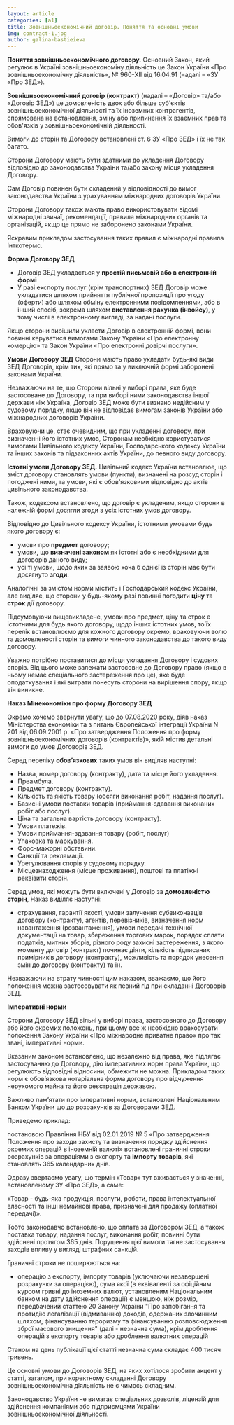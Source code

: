 ```yaml
---
layout: article
categories: [a1]
title: Зовнішньоекономічний договір. Поняття та основні умови
img: contract-1.jpg
author: galina-bastieieva
---
```

**Поняття зовнішньоекономічного договору.**
Основний Закон, який регулює в Україні зовнішньоекономіну діяльність це Закон України «Про зовнішньоекономічну діяльність», № 960-XII від 16.04.91 (надалі – «ЗУ «Про ЗЕД»).

**Зовнішньоекономічний договір (контракт)** (надалі – «Договір» та/або «Договір ЗЕД») це домовленість двох або більше суб'єктів зовнішньоекономічної діяльності та їх іноземних контрагентів, спрямована на встановлення, зміну або припинення їх взаємних прав та обов'язків у зовнішньоекономічній діяльності.

Вимоги до сторін та Договору встановлені ст. 6 ЗУ «Про ЗЕД» і їх не так багато.

Сторони Договору мають бути здатними до укладення Договору відповідно до законодавства України та/або закону місця укладення Договору.

Сам Договір повинен бути складений у відповідності до вимог законодавства України з урахуванням міжнародних договорів України.

Сторони Договору також мають право використовувати відомі міжнародні звичаї, рекомендації, правила міжнародних органів та організацій, якщо це прямо не заборонено законами України.

Яскравим прикладом застосування таких правил є міжнародні правила Інткотермс.

**Форма Договору ЗЕД**
*	Договір ЗЕД укладається у **простій письмовій або в електронній формі**
*	У разі експорту послуг (крім транспортних) ЗЕД Договір може укладатися шляхом прийняття публічної пропозиції про угоду (оферти) або шляхом обміну електронними повідомленнями, або в інший спосіб, зокрема шляхом **виставлення рахунка (інвойсу)**, у тому числі в електронному вигляді, за надані послуги. 


Якщо сторони вирішили укласти Договір в електронній формі, вони повинні керуватися вимогами Закону України «Про електронну комерцію» та Закон України «Про електронні довірчі послуги».

**Умови Договору ЗЕД**
Сторони мають право укладати будь-які види ЗЕД Договорів, крім тих, які прямо та у виключній формі заборонені законами України.

Незважаючи на те, що Сторони вільні у виборі права, яке буде застосоване до Договору, та при виборі ними законодавства іншої держави ніж Україна, Договір ЗЕД може бути визнано недійсним у судовому порядку, якщо він не відповідає вимогам законів України або міжнародних договорів України.

Враховуючи це, стає очевидним, що при укладенні договору, при визначенні його істотних умов, Сторонам необхідно користуватися вимогами Цивільного кодексу України, Господарського кодексу України та інших законів та підзаконних актів України, до певного виду договору. 

**Істотні умови Договору ЗЕД.**
Цивільний кодекс України встановлює, що зміст договору становлять умови (пункти), визначені на розсуд сторін і погоджені ними, та умови, які є обов'язковими відповідно до актів цивільного законодавства.

Також, кодексом встановлено, що договір є укладеним, якщо сторони в належній формі досягли згоди з усіх істотних умов договору.

Відповідно до Цивільного кодексу України, істотними умовами будь якого договору є: 

*	умови про **предмет** договору;
*	умови, що **визначені законом** як істотні або є необхідними для договорів даного виду;
*	усі ті умови, щодо яких за заявою хоча б однієї із сторін має бути досягнуто **згоди**.

Аналогічні за змістом норми містить і Господарський кодекс України, але виділяє, що сторони у будь-якому разі повинні погодити **ціну** та **строк** дії договору.

Підсумовуючи вищевикладене, умови про предмет, ціну та строк є істотними для будь якого договору, щодо інших істотних умов, то їх перелік встановлюємо для кожного договору окремо, враховуючи волю та домовленості сторін та вимоги чинного законодавства до такого виду договору. 

Уважно потрібно поставитися до місця укладання Договору і судових спорів. Від цього може залежати застосовне до Договору право (якщо в ньому немає спеціального застереження про це), яке буде оподаткування і які витрати понесуть сторони на вирішення спору, якщо він виникне.

**Наказ Мінекономіки про форму Договору ЗЕД**

Окремо хочемо звернути увагу, що до 07.08.2020 року, діяв наказ Міністерства економіки та з питань Європейської інтеграції України N 201 від 06.09.2001 р. «Про затвердження Положення про форму зовнішньоекономічних договорів (контрактів)», якій містив детальні вимоги до умов Договорів ЗЕД. 

Серед переліку **обов’язкових** таких умов він виділяв наступні:

*	Назва, номер  договору (контракту), дата та місце його укладення.
*	Преамбула.
*	Предмет договору (контракту).
*	Кількість та якість товару (обсяги виконання робіт, надання послуг).
*	Базисні умови поставки товарів (приймання-здавання виконаних робіт або послуг).
*	Ціна та загальна вартість договору (контракту).
*	Умови платежів.
*	Умови приймання-здавання товару (робіт, послуг)
*	Упаковка та маркування.
*	Форс-мажорні обставини.
*	Санкції та рекламації.
*	Урегулювання спорів у судовому порядку.
*	Місцезнаходження (місце проживання), поштові та платіжні реквізити сторін.

Серед умов, які можуть бути включені у Договір за **домовленістю сторін**, Наказ виділяє наступні:

*	страхування, гарантії якості, умови залучення субвиконавців договору (контракту), агентів, перевізників, визначення норм навантаження (розвантаження), умови передачі    технічної документації на товар, збереження торгових марок, порядок сплати податків, митних зборів, різного роду захисні застереження, з якого моменту договір (контракт) починає діяти, кількість підписаних примірників договору (контракту), можливість та порядок унесення змін до договору (контракту) та ін.

Незважаючи на втрату чинності цим наказом, вважаємо, що його положення можна застосовувати як певний гід при складанні Договорів ЗЕД.

**Імперативні норми**

Сторони Договору ЗЕД вільні у виборі права, застосовного до Договору або його окремих положень, при цьому все ж необхідно враховувати положення Закону України «Про міжнародне приватне право» про так звані, імперативні норми.

Вказаним законом встановлено, що незалежно від права, яке підлягає застосуванню до Договору, дію імперативних норм права України, що регулюють відповідні відносини, обмежити не можна.
Прикладом таких норм є обов’язкова нотаріальна форма договору про відчуження нерухомого майна та його реєстрація державою. 

Важливо пам’ятати про імперативні норми, встановлені Національним Банком України що до розрахунків за Договорами ЗЕД.

Приведемо приклад:

постановою Правління НБУ від 02.01.2019  № 5 «Про затвердження Положення про заходи захисту та визначення порядку здійснення окремих операцій в іноземній валюті» встановлені граничні строки розрахунків за операціями з експорту та **імпорту товарів**, які становлять 365 календарних днів.

Одразу звертаємо увагу, що термін «Товар» тут вживається у значенні, встановленому ЗУ «Про ЗЕД», а саме:

«Товар - будь-яка продукція, послуги, роботи, права інтелектуальної власності та інші немайнові права, призначені для продажу (оплатної передачі)».

Тобто законодавчо встановлено, що оплата за Договором ЗЕД, а також поставка товару, надання послуг, виконання робіт, повинні бути здійснені протягом 365 днів. Порушення цієї вимоги тягне застосування заходів впливу у вигляді штрафних санкцій. 

Граничні строки не поширюються на:
- операцію з експорту, імпорту товарів (уключаючи незавершені розрахунки за операцією), сума якої (в еквіваленті за офіційним курсом гривні до іноземних валют, установленим Національним банком на дату здійснення операції) є меншою, ніж розмір, передбачений статтею 20 Закону України "Про запобігання та протидію легалізації (відмиванню) доходів, одержаних злочинним шляхом, фінансуванню тероризму та фінансуванню розповсюдження зброї масового знищення" (далі - незначна сума), крім дроблення операцій з експорту товарів або дроблення валютних операцій

Станом на день публікації цієї статті незначна сума складає 400 тисяч гривень.

Це основні умови до Договорів ЗЕД, на яких хотілося зробити акцент у статті, загалом, при коректному складанні Договору зовнішньоекономічна діяльність не є чимось складним. 

Законодавство України не вимагає спеціальних дозволів, ліцензій для здійснення компаніями або підприємцями України зовнішньоекономічної діяльності.


